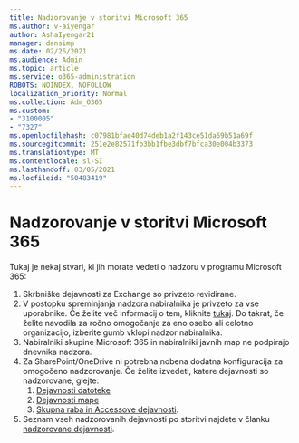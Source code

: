 ```yaml
---
title: Nadzorovanje v storitvi Microsoft 365
ms.author: v-aiyengar
author: AshaIyengar21
manager: dansimp
ms.date: 02/26/2021
ms.audience: Admin
ms.topic: article
ms.service: o365-administration
ROBOTS: NOINDEX, NOFOLLOW
localization_priority: Normal
ms.collection: Adm_O365
ms.custom:
- "3100005"
- "7327"
ms.openlocfilehash: c07981bfae40d74deb1a2f143ce51da69b51a69f
ms.sourcegitcommit: 251e2e82571fb3bb1fbe3dbf7bfca30e004b3373
ms.translationtype: MT
ms.contentlocale: sl-SI
ms.lasthandoff: 03/05/2021
ms.locfileid: "50483419"
---
```

# <a name="auditing-in-microsoft-365"></a>Nadzorovanje v storitvi Microsoft 365

Tukaj je nekaj stvari, ki jih morate vedeti o nadzoru v programu Microsoft 365:

1. Skrbniške dejavnosti za Exchange so privzeto revidirane.
1. V postopku spreminjanja nadzora nabiralnika je privzeto za vse uporabnike. Če želite več informacij o tem, kliknite [tukaj](https://techcommunity.microsoft.com/t5/Security-Privacy-and-Compliance/Exchange-Mailbox-Auditing-will-be-enabled-by-default/ba-p/215171). Do takrat, če želite navodila za ročno omogočanje za eno osebo ali celotno organizacijo, izberite gumb vklopi nadzor nabiralnika.
1. Nabiralniki skupine Microsoft 365 in nabiralniki javnih map ne podpirajo dnevnika nadzora.
1. Za SharePoint/OneDrive ni potrebna nobena dodatna konfiguracija za omogočeno nadzorovanje. Če želite izvedeti, katere dejavnosti so nadzorovane, glejte:
    1. [Dejavnosti datoteke](https://docs.microsoft.com/office365/securitycompliance/search-the-audit-log-in-security-and-compliance#file-and-page-activities)
    1. [Dejavnosti mape](https://docs.microsoft.com/office365/securitycompliance/search-the-audit-log-in-security-and-compliance#folder-activities)
    1. [Skupna raba in Accessove dejavnosti](https://docs.microsoft.com/office365/securitycompliance/search-the-audit-log-in-security-and-compliance#sharing-and-access-request-activities).
1. Seznam vseh nadzorovanih dejavnosti po storitvi najdete v članku [nadzorovane dejavnosti](https://docs.microsoft.com/office365/securitycompliance/search-the-audit-log-in-security-and-compliance#audited-activities).
